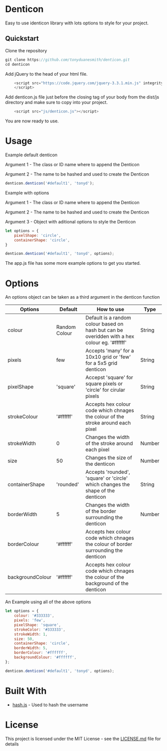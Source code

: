 # Denticon

Easy to use identicon library with lots options to style for your project.

## Quickstart

Clone the repository


```javascript
git clone https://github.com/tonyduanesmith/denticon.git
cd denticon
```
Add jQuery to the head of your html file.
```javascript
    <script src="https://code.jquery.com/jquery-3.3.1.min.js" integrity="sha256-FgpCb/KJQlLNfOu91ta32o/NMZxltwRo8QtmkMRdAu8=" crossorigin="anonymous">
    </script>

```
Add denticon.js file just before the closing tag of your body from the dist/js directory and make sure to copy into your project.
```javascript
    <script src="js/denticon.js"></script>
```
You are now ready to use.

# Usage
Example default denticon

Argument 1 - The class or ID name where to append the Denticon

Argument 2 - The name to be hashed and used to create the Denticon

```javascript
denticon.denticon('#default1', 'tonyd');
```
Example with options

Argument 1 - The class or ID name where to append the Denticon

Argument 2 - The name to be hashed and used to create the Denticon

Argument 3 - Object with aditional options to style the Denticon

```javascript
let options = {
    pixelShape: 'circle',
    containerShape: 'circle',
}

denticon.denticon('#default1', 'tonyd', options);
```
The app.js file has some more example options to get you started.

# Options

An options object can be taken as a third argument in the denticon function

| Options  | Default | How to use | Type |
| -------- | ------- | ---------- | ---- |
| colour  | Random Colour | Default is a random colour based on hash but can be overidden with a hex colour eg. '#ffffff'  | String |
| pixels  | few | Accepts 'many' for a 10x10 grid or 'few' for a 5x5 grid denticon | String
| pixelShape | 'square' | Accepst 'square' for square pixels or 'circle' for cirular pixels | String
| strokeColour | '#ffffff' | Accepts hex colour code which chnages the colour of the stroke around each pixel | String
| strokeWidth | 0 | Changes the width of the stroke around each pixel | Number
| size | 50 | Changes the size of the denticon | Number 
| containerShape | 'rounded' | Accepts 'rounded', 'square' or 'circle' which changes the shape of the denticon | String
| borderWidth | 5 | Changes the width of the border surrounding the denticon | Number
| borderColour | '#ffffff' | Accepts hex colour code which chnages the colour of border surrounding the denticon |
| backgroundColour | '#ffffff' | Accepts hex colour code which chnages the colour of the background of the denticon |

An Example using all of the above options

```javascript
let options = {
    colour: '#333333',
    pixels: 'few',
    pixelShape: 'square',
    strokeColor: '#333333',
    strokeWidth: 1,
    size: 50,
    containerShape: 'circle',
    borderWidth: 5,
    borderColour: '#ffffff',
    backgroundColour: '#ffffff',
};

denticon.denticon('#default1', 'tonyd', options);
```


# Built With

* [hash.js](https://github.com/indutny/hash.js?utm_source=recordnotfound.com) - Used to hash the username


# License

This project is licensed under the MIT License - see the [LICENSE.md](LICENSE.md) file for details
